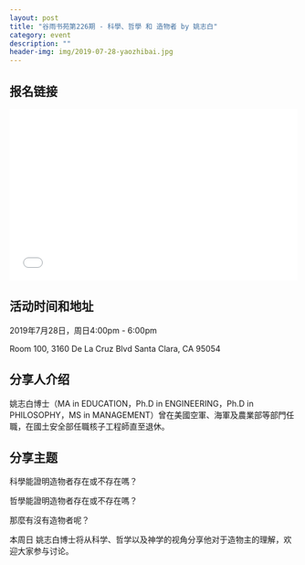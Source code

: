 ```yaml
---
layout: post
title: "谷雨书苑第226期 - 科學、哲學 和 造物者 by 姚志白"
category: event
description: ""
header-img: img/2019-07-28-yaozhibai.jpg
---
```


## 报名链接
<div style="width:100%; text-align:left;" ><iframe src="//eventbrite.com/tickets-external?eid=66161337341&ref=etckt" frameborder="0" height="300" width="100%" vspace="0" hspace="0" marginheight="5" marginwidth="5" scrolling="auto" allowtransparency="true"></iframe></div>

## 活动时间和地址
2019年7月28日，周日4:00pm - 6:00pm

Room 100, 3160 De La Cruz Blvd Santa Clara, CA 95054


## 分享人介绍
姚志白博士（MA in EDUCATION，Ph.D in ENGINEERING，Ph.D in PHILOSOPHY，MS in MANAGEMENT）曾在美國空軍、海軍及農業部等部門任職，在國土安全部任職核子工程師直至退休。


## 分享主题
科學能證明造物者存在或不存在嗎？

哲學能證明造物者存在或不存在嗎？

那麼有沒有造物者呢？

本周日 姚志白博士将从科学、哲学以及神学的视角分享他对于造物主的理解，欢迎大家参与讨论。
